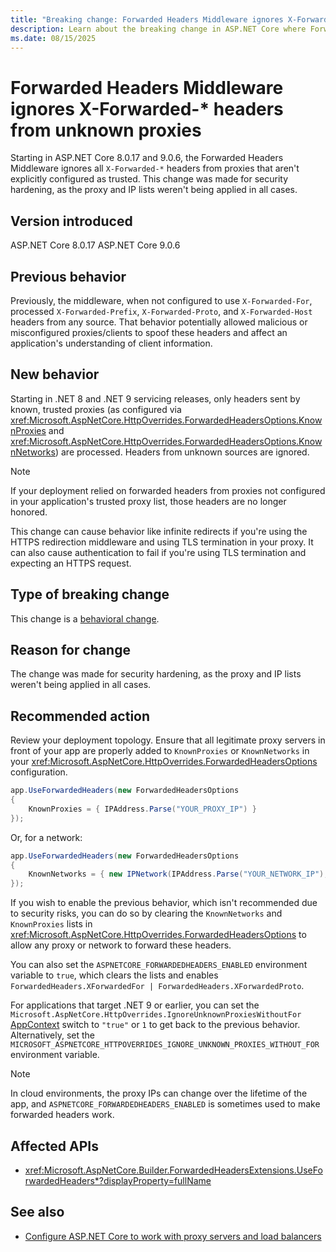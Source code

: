 ```yaml
---
title: "Breaking change: Forwarded Headers Middleware ignores X-Forwarded-* headers from unknown proxies"
description: Learn about the breaking change in ASP.NET Core where Forwarded Headers Middleware now ignores headers from proxies that aren't explicitly configured as trusted.
ms.date: 08/15/2025
---
```

# Forwarded Headers Middleware ignores X-Forwarded-* headers from unknown proxies

Starting in ASP.NET Core 8.0.17 and 9.0.6, the Forwarded Headers Middleware ignores all `X-Forwarded-*` headers from proxies that aren't explicitly configured as trusted. This change was made for security hardening, as the proxy and IP lists weren't being applied in all cases.

## Version introduced

ASP.NET Core 8.0.17
ASP.NET Core 9.0.6

## Previous behavior

Previously, the middleware, when not configured to use `X-Forwarded-For`, processed `X-Forwarded-Prefix`, `X-Forwarded-Proto`, and `X-Forwarded-Host` headers from any source. That behavior potentially allowed malicious or misconfigured proxies/clients to spoof these headers and affect an application's understanding of client information.

## New behavior

Starting in .NET 8 and .NET 9 servicing releases, only headers sent by known, trusted proxies (as configured via <xref:Microsoft.AspNetCore.HttpOverrides.ForwardedHeadersOptions.KnownProxies> and <xref:Microsoft.AspNetCore.HttpOverrides.ForwardedHeadersOptions.KnownNetworks>) are processed. Headers from unknown sources are ignored.

> [!NOTE]
> If your deployment relied on forwarded headers from proxies not configured in your application's trusted proxy list, those headers are no longer honored.

This change can cause behavior like infinite redirects if you're using the HTTPS redirection middleware and using TLS termination in your proxy. It can also cause authentication to fail if you're using TLS termination and expecting an HTTPS request.

## Type of breaking change

This change is a [behavioral change](../../categories.md#behavioral-change).

## Reason for change

The change was made for security hardening, as the proxy and IP lists weren't being applied in all cases.

## Recommended action

Review your deployment topology. Ensure that all legitimate proxy servers in front of your app are properly added to `KnownProxies` or `KnownNetworks` in your <xref:Microsoft.AspNetCore.HttpOverrides.ForwardedHeadersOptions> configuration.

```csharp
app.UseForwardedHeaders(new ForwardedHeadersOptions
{
    KnownProxies = { IPAddress.Parse("YOUR_PROXY_IP") }
});
```

Or, for a network:

```csharp
app.UseForwardedHeaders(new ForwardedHeadersOptions
{
    KnownNetworks = { new IPNetwork(IPAddress.Parse("YOUR_NETWORK_IP"), PREFIX_LENGTH) }
});
```

If you wish to enable the previous behavior, which isn't recommended due to security risks, you can do so by clearing the `KnownNetworks` and `KnownProxies` lists in <xref:Microsoft.AspNetCore.HttpOverrides.ForwardedHeadersOptions> to allow any proxy or network to forward these headers.

You can also set the `ASPNETCORE_FORWARDEDHEADERS_ENABLED` environment variable to `true`, which clears the lists and enables `ForwardedHeaders.XForwardedFor | ForwardedHeaders.XForwardedProto`.

For applications that target .NET 9 or earlier, you can set the `Microsoft.AspNetCore.HttpOverrides.IgnoreUnknownProxiesWithoutFor` [AppContext](/dotnet/fundamentals/runtime-libraries/system-appcontext) switch to `"true"` or `1` to get back to the previous behavior. Alternatively, set the `MICROSOFT_ASPNETCORE_HTTPOVERRIDES_IGNORE_UNKNOWN_PROXIES_WITHOUT_FOR` environment variable.

> [!NOTE]
> In cloud environments, the proxy IPs can change over the lifetime of the app, and `ASPNETCORE_FORWARDEDHEADERS_ENABLED` is sometimes used to make forwarded headers work.

## Affected APIs

- <xref:Microsoft.AspNetCore.Builder.ForwardedHeadersExtensions.UseForwardedHeaders*?displayProperty=fullName>

## See also

- [Configure ASP.NET Core to work with proxy servers and load balancers](/aspnet/core/host-and-deploy/proxy-load-balancer)
